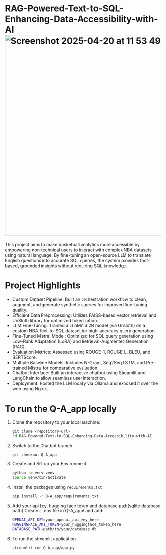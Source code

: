 
# RAG-Powered-Text-to-SQL-Enhancing-Data-Accessibility-with-AI <img width="651" alt="Screenshot 2025-04-20 at 11 53 49 PM" src="https://github.com/user-attachments/assets/69576a01-4791-4d71-8b60-9829ce773266" />
This project aims to make basketball analytics more accessible by empowering non-technical users to interact with complex NBA datasets using natural language. By fine-tuning an open-source LLM to translate English questions into accurate SQL queries, the system provides fact-based, grounded insights without requiring SQL knowledge.

# Project Highlights
- Custom Dataset Pipeline: Built an orchestration workflow to clean, augment, and generate synthetic queries for improved fine-tuning quality.
- Efficient Data Preprocessing: Utilizes FAISS-based vector retrieval and UnSloth library for optimized tokenization.
- LLM Fine-Tuning: Trained a LLaMA 3.2B model (via Unsloth) on a custom NBA Text-to-SQL dataset for high-accuracy query generation.
- Fine-Tuned Mistral Model: Optimized for SQL query generation using Low-Rank Adaptation (LoRA) and Retrieval-Augmented Generation (RAG).
- Evaluation Metrics: Assessed using ROUGE-1, ROUGE-L, BLEU, and BERTScore.
- Multiple Baseline Models: Includes N-Gram, Seq2Seq LSTM, and Pre-trained Mistral for comparative evaluation.
- Chatbot Interface: Built an interactive chatbot using Streamlit and LangChain to allow seamless user interaction.
- Deployment: Hosted the LLM locally via Ollama and exposed it over the web using Ngrok.

# To run the Q-A_app locally
1. Clone the repository to your local machine:
   ```bash
   git clone <repository-url>
   cd RAG-Powered-Text-to-SQL-Enhancing-Data-Accessibility-with-AI
2. Switch to the Chatbot branch
   ```bash
   git checkout Q-A_app
3. Create and Set up your Environment
   ```bash
   python -m venv venv
   source venv/bin/activate
4. Install the packages using `requirements.txt`
   ```bash
   pip install -r Q-A_app/requirements.txt
5. Add your api key, hugging face token and database path(sqlite database path)
   Create a .env file in Q-A_app/ and add:
   ```bash
   OPENAI_API_KEY=your_openai_api_key_here
   HUGGINGFACE_API_TOKEN=your_huggingface_token_here
   DATABASE_PATH=path/to/your/database.db
6. To run the streamlit application
   ```bash
   streamlit run Q-A_app/app.py


